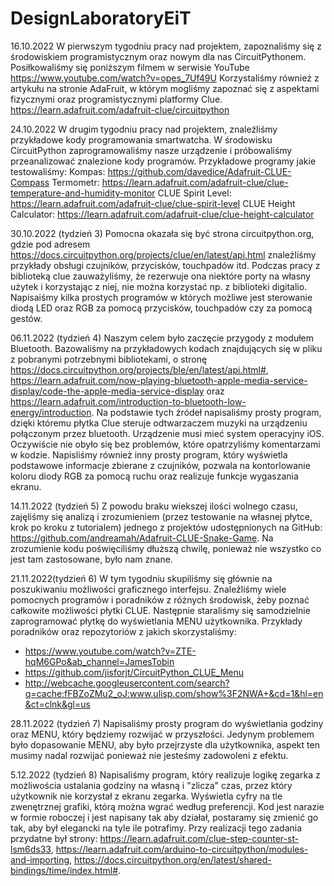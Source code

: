 # DesignLaboratoryEiT
16.10.2022
W pierwszym tygodniu pracy nad projektem, zapoznaliśmy się z środowiskiem programistycznym oraz nowym dla nas CircuitPythonem.
Posiłkowaliśmy się poniższym filmem w serwisie YouTube
https://www.youtube.com/watch?v=opes_7Uf49U
Korzystaliśmy również z artykułu na stronie AdaFruit, w którym mogliśmy zapoznać się z aspektami fizycznymi oraz programistycznymi platformy Clue.
https://learn.adafruit.com/adafruit-clue/circuitpython

24.10.2022
W drugim tygodniu pracy nad projektem, znaleźliśmy przykładowe kody programowania smartwatcha. W środowisku CircuitPython zaprogramowaliśmy nasze urządzenie i próbowaliśmy przeanalizować znalezione kody programów.
Przykładowe programy jakie testowaliśmy:
Kompas: https://github.com/davedice/Adafruit-CLUE-Compass
Termometr: https://learn.adafruit.com/adafruit-clue/clue-temperature-and-humidity-monitor
CLUE Spirit Level: https://learn.adafruit.com/adafruit-clue/clue-spirit-level
CLUE Height Calculator: https://learn.adafruit.com/adafruit-clue/clue-height-calculator

30.10.2022 (tydzień 3)
Pomocna okazała się być strona circuitpython.org, gdzie pod adresem https://docs.circuitpython.org/projects/clue/en/latest/api.html znaleźliśmy przykłady obsługi czujników, przycisków, touchpadów itd. Podczas pracy z biblioteką clue zauważyliśmy, że rezerwuje ona niektóre porty na własny użytek i korzystając z niej, nie można korzystać np. z biblioteki digitalio. Napisaiśmy kilka prostych programów w których możliwe jest sterowanie diodą LED oraz RGB za pomocą przycisków, touchpadów czy za pomocą gestów.

06.11.2022 (tydzień 4)
Naszym celem było zaczęcie przygody z modułem Bluetooth. Bazowaliśmy na przykładowych kodach znajdujących się w pliku z pobranymi potrzebnymi bibliotekami, o stronę https://docs.circuitpython.org/projects/ble/en/latest/api.html#, https://learn.adafruit.com/now-playing-bluetooth-apple-media-service-display/code-the-apple-media-service-display oraz https://learn.adafruit.com/introduction-to-bluetooth-low-energy/introduction.
Na podstawie tych źródeł napisaliśmy prosty program, dzięki któremu płytka Clue steruje odtwarzaczem muzyki na urządzeniu połączonym przez bluetooth. Urządzenie musi mieć system operacyjny iOS. Oczywiście nie obyło się bez problemów, które opatrzyliśmy komentarzami w kodzie. Napisliśmy również inny prosty program, który wyświetla podstawowe informacje zbierane z czujników, pozwala na kontorlowanie koloru diody RGB za pomocą ruchu oraz realizuje funkcje wygaszania ekranu.

14.11.2022 (tydzień 5)
Z powodu braku wiekszej ilości wolnego czasu, zajęliśmy się analizą i zrozumieniem (przez testowanie na własnej płytce, krok po kroku z tutorialem) jednego z projektów udostępnionych na GitHub: https://github.com/andreamah/Adafruit-CLUE-Snake-Game. Na zrozumienie kodu poświęciliśmy dłuższą chwilę, ponieważ nie wszystko co jest tam zastosowane, było nam znane.

21.11.2022(tydzień 6) W tym tygodniu skupiliśmy się głównie na poszukiwaniu możliwości graficznego interfejsu. Znaleźliśmy wiele pomocnych programów i poradników z różnych środowisk, żeby poznać całkowite możliwości płytki CLUE. Następnie staraliśmy się samodzielnie zaprogramować płytkę do wyświetlania MENU użytkownika.
Przykłady poradników oraz repozytoriów z jakich skorzystaliśmy:
- https://www.youtube.com/watch?v=ZTE-hqM6GPo&ab_channel=JamesTobin
- https://github.com/jisforjt/CircuitPython_CLUE_Menu
- http://webcache.googleusercontent.com/search?q=cache:fFBZoZMu2_oJ:www.ulisp.com/show%3F2NWA+&cd=1&hl=en&ct=clnk&gl=us

28.11.2022 (tydzień 7) Napisaliśmy prosty program do wyświetlania godziny oraz MENU, który będziemy rozwijać w przyszłości. Jedynym problemem było dopasowanie MENU, aby było przejrzyste dla użytkownika, aspekt ten musimy nadal rozwijać ponieważ nie jesteśmy zadowoleni z efektu.

5.12.2022 (tydzień 8) Napisaliśmy program, który realizuje logikę zegarka z możliwościa ustalania godziny na własną i "zlicza" czas, przez który użytkownik nie korzystał z ekranu zegarka. Wyświetla cyfry na tle zwenętrznej grafiki, którą można wgrać według preferencji. Kod jest narazie w formie roboczej i jest napisany tak aby działał, postaramy się zmienić go tak, aby był elegancki na tyle ile potrafimy. Przy realizacji tego zadania przydatne był strony: https://learn.adafruit.com/clue-step-counter-st-lsm6ds33, https://learn.adafruit.com/arduino-to-circuitpython/modules-and-importing, https://docs.circuitpython.org/en/latest/shared-bindings/time/index.html#.
